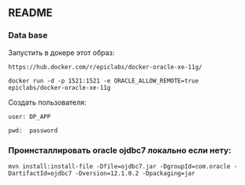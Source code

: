 ## README

### Data base
Запустить в докере этот образ:

`https://hub.docker.com/r/epiclabs/docker-oracle-xe-11g/`

`docker run -d -p 1521:1521 -e ORACLE_ALLOW_REMOTE=true epiclabs/docker-oracle-xe-11g`

Создать пользователя:

`user: DP_APP`

`pwd:  password`

### Проинсталлировать oracle ojdbc7 локально если нету:

`mvn install:install-file -Dfile=ojdbc7.jar -DgroupId=com.oracle -DartifactId=ojdbc7 -Dversion=12.1.0.2 -Dpackaging=jar`
